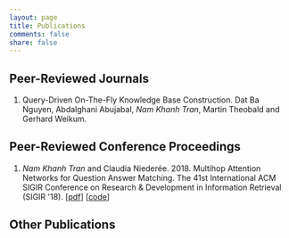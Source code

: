 ```yaml
---
layout: page
title: Publications
comments: false
share: false
---
```


## Peer-Reviewed Journals

1. Query-Driven On-The-Fly Knowledge Base Construction. Dat Ba Nguyen, Abdalghani Abujabal, _Nam Khanh Tran_, Martin Theobald and Gerhard Weikum.

## Peer-Reviewed Conference Proceedings

1. _Nam Khanh Tran_ and Claudia Nieder&#233;e. 2018. Multihop Attention Networks for Question Answer Matching. The 41st International ACM SIGIR Conference on Research & Development in Information Retrieval (SIGIR '18). [[pdf](https://dl.acm.org/citation.cfm?id=3210009)] [[code](https://github.com/namkhanhtran/nn4nqa)]

## Other Publications










